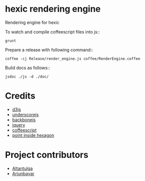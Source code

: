 hexic rendering engine
======================

Rendering engine for hexic

To watch and compile coffeescript files into js::

    grunt

Prepare a release with following command::

    coffee -cj Release/render_engine.js coffee/RenderEngine.coffee

Build docs as follows::

    jsdoc ./js -d ./doc/

Credits
=======
* [d3js](http://d3js.org)
* [underscorejs](http://underscorejs.org)
* [backbonejs](http://backbonejs.org)
* [jquery](http://jquery.com)
* [coffeescript](http://coffeescript.org)
* [point inside hexagon](http://www.playchilla.com/how-to-check-if-a-point-is-inside-a-hexagon)

Project contributors
====================
* [Altantulga](https://github.com/atulga/)
* [Ariunbayar](https://github.com/ariunbayar/)
